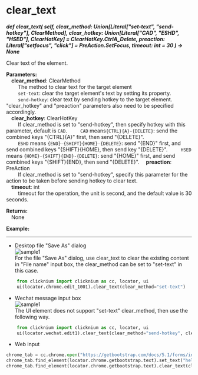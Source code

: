 # clear_text
***def clear_text(
        self,
        clear_method: Union[Literal["set-text", "send-hotkey"], ClearMethod],
        clear_hotkey: Union[Literal["CAD", "ESHD", "HSED"], ClearHotKey] = ClearHotKey.CtrlA_Delete,
        preaction: Literal["setfocus", "click"] = PreAction.SetFocus,
        timeout: int = 30
    ) -> None***  

Clear text of the element.

**Parameters:**  
     &emsp;**clear_method**: ClearMethod  
        &emsp;&emsp; The method to clear text for the target element  
        &emsp;&emsp; `set-text`: clear the target element's text by setting its property.    
        &emsp;&emsp; `send-hotkey`: clear text by sending hotkey to the target element. "clear_hotkey" and "preaction" parameters also need to be specified accordingly.  
    &emsp;**clear_hotkey**: ClearHotKey  
        &emsp;&emsp; If clear_method is set to "send-hotkey", then specify hotkey with this parameter, default is `CAD`. 
        &emsp;&emsp; `CAD` means`{CTRL}{A}-{DELETE}`: send the combined keys "{CTRL}{A}" first, then send "{DELETE}".  
        &emsp;&emsp; `ESHD` means `{END}-{SHIFT}{HOME}-{DELETE}`: send "{END}" first, and send combined keys "{SHIFT}{HOME}, then send key "{DELETE}".
        &emsp;&emsp; `HSED` means `{HOME}-{SHIFT}{END}-{DELETE}`: send "{HOME}" first, and send combined keys "{SHIFT}{END}, then send "{DELETE}".
    &emsp;**preaction**: PreAction  
        &emsp;&emsp; If clear_method is set to "send-hotkey", specify this parameter for the action to be taken before sending hotkey to clear text.   
    &emsp;**timeout**: int  
        &emsp;&emsp; timeout for the operation, the unit is second, and the default value is 30 seconds.  

**Returns:**  
    &emsp;None

**Example:**
***
- Desktop file "Save As" dialog   
![sample1](../../../img/clear_text_sample1.png)  
For the file "Save As" dialog, use clear_text to clear the existing content in "File name" input box, the clear_method can be set to "set-text" in this case.


```python
    from clicknium import clicknium as cc, locator, ui  
    ui(locator.chrome.edit_1001).clear_text(clear_method="set-text")
```

- Wechat message input box  
![sample1](../../../img/clear_text_sample2.png)  
The UI element does not support "set-text" clear_method, then use the following way.  

```python
    from clicknium import clicknium as cc, locator, ui  
    ui(locator.wechat.edit1).clear_text(clear_method="send-hotkey", clear_hotkey="CAD", preaction="click")

```

- Web input

```python
chrome_tab = cc.chrome.open("https://getbootstrap.com/docs/5.1/forms/input-group/")
chrome_tab.find_element(locator.chrome.getbootstrap.text).set_text("hello")
chrome_tab.find_element(locator.chrome.getbootstrap.text).clear_text(clear_method=ClearMethod.SetText)
```